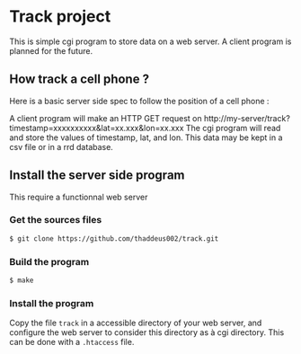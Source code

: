 # Track project

This is simple cgi program to store data on a web server. A client program is planned for the future.

## How track a cell phone ?

Here is a basic server side spec to follow the position of a cell phone :

A client program will make an HTTP GET request on http://my-server/track?timestamp=xxxxxxxxxx&lat=xx.xxx&lon=xx.xxx
The cgi program will read and store the values of timestamp, lat, and lon.
This data may be kept in a csv file or in a rrd database.

## Install the server side program

This require a functionnal web server

### Get the sources files

```bash
$ git clone https://github.com/thaddeus002/track.git
```

### Build the program

```bash
$ make
```

### Install the program

Copy the file `track` in a accessible directory of your web server, and configure the web server to consider this directory as à cgi directory.
This can be done with a `.htaccess` file.


